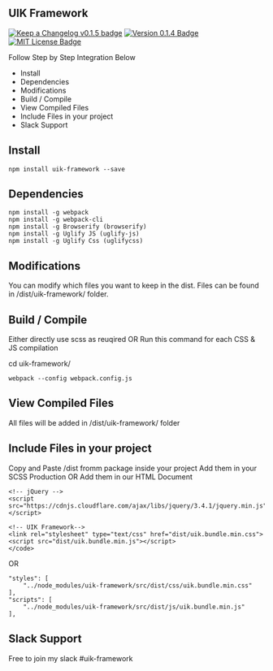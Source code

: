## UIK Framework

[![Keep a Changelog v0.1.5 badge][changelog-badge]][changelog]
[![Version 0.1.4 Badge][version-badge]][changelog]
[![MIT License Badge][license-badge]][license]

Follow Step by Step Integration Below

* Install
* Dependencies
* Modifications
* Build / Compile
* View Compiled Files
* Include Files in your project
* Slack Support

## Install

```render
npm install uik-framework --save
```

## Dependencies

```render
npm install -g webpack
npm install -g webpack-cli
npm install -g Browserify (browserify)
npm install -g Uglify JS (uglify-js)
npm install -g Uglify Css (uglifycss)
```

## Modifications

You can modify which files you want to keep in the dist.
Files can be found in /dist/uik-framework/ folder.

## Build / Compile

Either directly use scss as reuqired
OR
Run this command for each CSS & JS compilation

cd uik-framework/
```render
webpack --config webpack.config.js
```

## View Compiled Files

All files will be added in /dist/uik-framework/ folder

## Include Files in your project

Copy and Paste /dist fromm package inside your project
Add them in your SCSS Production
OR
Add them in our HTML Document

```render
<!-- jQuery -->
<script src="https://cdnjs.cloudflare.com/ajax/libs/jquery/3.4.1/jquery.min.js"></script>

<!-- UIK Framework-->
<link rel="stylesheet" type="text/css" href="dist/uik.bundle.min.css">
<script src="dist/uik.bundle.min.js"></script>
</code>
```
OR
```render
"styles": [
	"../node_modules/uik-framework/src/dist/css/uik.bundle.min.css"
],
"scripts": [
	"../node_modules/uik-framework/src/dist/js/uik.bundle.min.js"
],
```

## Slack Support
Free to join my slack #uik-framework

[changelog]: ./CHANGELOG.md
[changelog-badge]: https://img.shields.io/badge/changelog-v0.1.5-%23E05735
[license]: ./LICENSE.md
[version-badge]: https://img.shields.io/badge/version-0.1.5-blue.svg
[license-badge]: https://img.shields.io/badge/license-MIT-blue.svg

